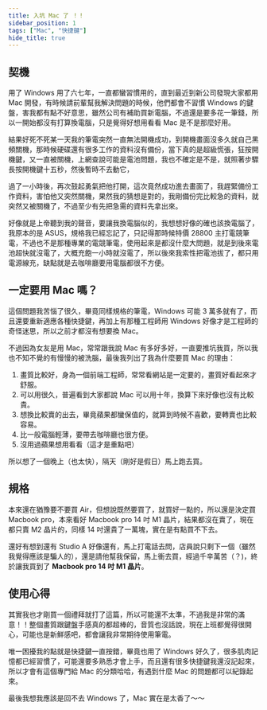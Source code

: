 ```yaml
---
title: 入坑 Mac 了 ！！
sidebar_position: 1
tags: ["Mac", "快捷鍵"]
hide_title: true
---
```


## 契機

用了 Windows 用了六七年，一直都蠻習慣用的，直到最近到新公司發現大家都用 Mac 開發，有時候請前輩幫我解決問題的時候，他們都會不習慣 Windows 的鍵盤，害我都有點不好意思，雖然公司有補助買新電腦，不過還是要多花一筆錢，所以一開始都沒有打算換電腦，只是覺得好想用看看 Mac 是不是那麼好用。

結果好死不死某一天我的筆電突然一直無法開機成功，到開機畫面沒多久就自己黑頻關機，那時候硬碟還有很多工作的資料沒有備份，當下真的是超級慌張，狂按開機鍵，又一直被關機，上網查說可能是電池問題，我也不確定是不是，就照著步驟長按開機鍵十五秒，然後暫時不去動它，

過了一小時後，再次鼓起勇氣把他打開，這次竟然成功進去畫面了，我趕緊備份工作資料，害怕他又突然關機，果然我的猜想是對的，我剛備份完比較急的資料，就突然又被關機了，不過至少有先把急需的資料先拿出來。

好像就是上帝聽到我的聲音，要讓我換電腦似的，我想想好像的確也該換電腦了，我原本的是 ASUS，規格我已經忘記了，只記得那時候特價 28800 主打電競筆電，不過也不是那種專業的電競筆電，使用起來是都沒什麼大問題，就是到後來電池超快就沒電了，大概充飽一小時就沒電了，所以後來我索性把電池拔了，都只用電源線充，缺點就是去咖啡廳要用電腦都很不方便。

## 一定要用 Mac 嗎？

這個問題我苦惱了很久，畢竟同樣規格的筆電，Windows 可能 3 萬多就有了，而且還要重新適應各種快捷鍵，再加上有那種工程師用 Windows 好像才是工程師的奇怪迷思，所以之前才都沒有想要換 Mac。

不過因為女友是用 Mac，常常跟我說 Mac 有多好多好，一直要推坑我買，所以我也不知不覺的有慢慢的被洗腦，最後我列出了我為什麼要買 Mac 的理由：

1. 畫質比較好，身為一個前端工程師，常常看網站是一定要的，畫質好看起來才舒服。
2. 可以用很久，普遍看到大家都說 Mac 可以用十年，換算下來好像也沒有比較貴。
3. 想換比較賣的出去，畢竟蘋果都蠻保值的，就算到時候不喜歡，要轉賣也比較容易。
4. 比一般電腦輕薄，要帶去咖啡廳也很方便。
5. 沒用過蘋果想用看看（這才是重點吧）

所以想了一個晚上（也太快），隔天（剛好是假日）馬上跑去買。

## 規格

本來還在猶豫要不要買 Air，但想說既然要買了，就買好一點的，所以還是決定買 Macbook pro，本來看好 Macbook pro 14 吋 M1 晶片，結果都沒在賣了，現在都只賣 M2 晶片的，同樣 14 吋還貴了一萬塊，實在是有點買不下去。

還好有想到還有 Studio A 好像還有，馬上打電話去問，店員說只剩下一個（雖然我覺得應該是騙人的），還是請他幫我保留，馬上衝去買，經過千辛萬苦（？)，終於讓我買到了 **Macbook pro 14 吋 M1 晶片**。

## 使用心得

其實我也才剛買一個禮拜就打了這篇，所以可能還不太準，不過我是非常的滿意！！整個畫質跟鍵盤手感真的都超棒的，音質也沒話說，現在上班都覺得很開心，可能也是新鮮感吧，都會讓我非常期待使用筆電。

唯一困擾我的點就是快捷鍵一直按錯，畢竟也用了 Windows 好久了，很多肌肉記憶都已經習慣了，可能還要多熟悉才會上手，而且還有很多快捷鍵我還沒記起來，所以才會有這個專門給 Mac 的分類哈哈，有遇到什麼 Mac 的問題都可以紀錄起來。

最後我想我應該是回不去 Windows 了，Mac 實在是太香了～～
